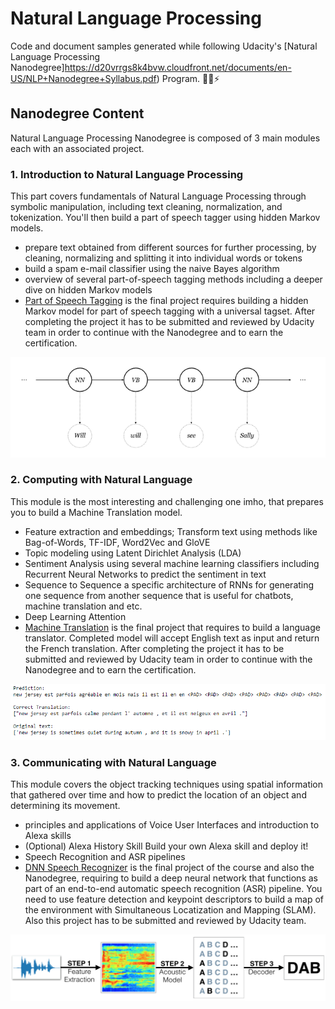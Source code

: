 # Natural Language Processing

Code and document samples generated while following Udacity's [Natural Language Processing Nanodegree]https://d20vrrgs8k4bvw.cloudfront.net/documents/en-US/NLP+Nanodegree+Syllabus.pdf) Program. 💬🎇⚡

## Nanodegree Content
Natural Language Processing Nanodegree is composed of 3 main modules each with an associated project. 

### 1. Introduction to Natural Language Processing
This part covers fundamentals of Natural Language Processing through symbolic manipulation, including text cleaning, normalization, and tokenization. You'll
then build a part of speech tagger using hidden Markov models.
- prepare text obtained from different sources for further processing, by cleaning, normalizing and splitting it into individual words or tokens
- build a spam e-mail classifier using the naive Bayes algorithm
- overview of several part-of-speech tagging methods including a deeper dive on hidden Markov models
- [Part of Speech Tagging](https://github.com/Idilismiguzel/Part-of-Speech-Tagger) is the final project requires building a hidden Markov model for part of speech tagging with a universal tagset. After completing the project it has to be submitted and reviewed by Udacity team in order to continue with the Nanodegree and to earn the certification. 
<p align="center">
  <img src="./images/P1.png"/>
</p>

### 2. Computing with Natural Language
This module is the most interesting and challenging one imho, that prepares you to build a Machine Translation model.
- Feature extraction and embeddings; Transform text using methods like Bag-of-Words, TF-IDF, Word2Vec and GloVE 
- Topic modeling using Latent Dirichlet Analysis (LDA)
- Sentiment Analysis using several machine learning classifiers including Recurrent Neural Networks to predict the sentiment in text
- Sequence to Sequence a specific architecture of RNNs for generating one sequence from another sequence that is useful for chatbots, machine translation and etc.
- Deep Learning Attention
- [Machine Translation](https://github.com/Idilismiguzel/Machine-Translation) is the final project that requires to build a language translator. Completed model will accept English text as input and return the French translation. After completing the project it has to be submitted and reviewed by Udacity team in order to continue with the Nanodegree and to earn the certification. 
<p align="center">
  <img src="./images/P2.png"/>
</p>

### 3. Communicating with Natural Language
This module covers the object tracking techniques using spatial information that gathered over time and how to predict the location of an object and determining its movement. 
- principles and applications of Voice User Interfaces and introduction to Alexa skills
- (Optional) Alexa History Skill Build your own Alexa skill and deploy it!
- Speech Recognition and ASR pipelines
- [DNN Speech Recognizer](https://github.com/Idilismiguzel/DeepNN-Speech-Recognizer) is the final project of the course and also the Nanodegree, requiring to build a deep neural network that functions as part of an end-to-end automatic speech recognition (ASR) pipeline. You need to use feature detection and keypoint descriptors to build a map of the environment with Simultaneous Locatization and Mapping (SLAM). Also this project has to be submitted and reviewed by Udacity team.
<p align="center">
  <img src="./images/P3.png"/>
</p>
